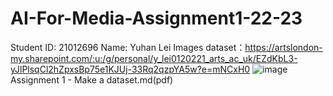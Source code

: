 # AI-For-Media-Assignment1-22-23
Student ID: 21012696
Name: Yuhan Lei
Images dataset：https://artslondon-my.sharepoint.com/:u:/g/personal/y_lei0120221_arts_ac_uk/EZdKbL3-yJlPlsqCl2hZpxsBp75e1KJUj-33Rq2qzpYA5w?e=mNCxH0
![image](https://user-images.githubusercontent.com/114928910/225290732-e5d53208-a0dc-4a14-a55c-0240b01b97bc.png)
Assignment 1 - Make a dataset.md(pdf)

